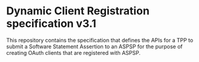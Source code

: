 # Dynamic Client Registration specification v3.1

This repository contains the specification that defines the APIs for a TPP to submit a Software Statement Assertion to an ASPSP for the purpose of creating OAuth clients that are registered with ASPSP. 
